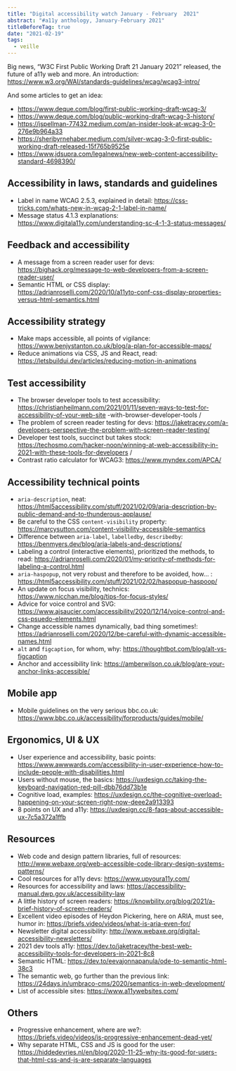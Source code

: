 ```yaml
---
title: "Digital accessibility watch January - February  2021"
abstract: "#a11y anthology, January-February 2021"
titleBeforeTag: true
date: "2021-02-19"
tags:
  - veille
---
```


Big news, “W3C First Public Working Draft 21 January 2021” released, the future of a11y web and more. An introduction: https://www.w3.org/WAI/standards-guidelines/wcag/wcag3-intro/

And some articles to get an idea:

- https://www.deque.com/blog/first-public-working-draft-wcag-3/
- https://www.deque.com/blog/public-working-draft-wcag-3-history/
- https://jspellman-77432.medium.com/an-insider-look-at-wcag-3-0-276e9b964a33
- https://sheribyrnehaber.medium.com/silver-wcag-3-0-first-public-working-draft-released-15f765b9525e
- https://www.jdsupra.com/legalnews/new-web-content-accessibility-standard-4698390/

## Accessibility in laws, standards and guidelines

- Label in name WCAG 2.5.3, explained in detail: https://css-tricks.com/whats-new-in-wcag-2-1-label-in-name/
- Message status 4.1.3 explanations: https://www.digitala11y.com/understanding-sc-4-1-3-status-messages/

## Feedback and accessibility

- A message from a screen reader user for devs: https://bighack.org/message-to-web-developers-from-a-screen-reader-user/
- Semantic HTML or CSS display: https://adrianroselli.com/2020/10/a11yto-conf-css-display-properties-versus-html-semantics.html

## Accessibility strategy

- Make maps accessible, all points of vigilance: https://www.benjystanton.co.uk/blog/a-plan-for-accessible-maps/
- Reduce animations via CSS, JS and React, read: https://letsbuildui.dev/articles/reducing-motion-in-animations

## Test accessibility

- The browser developer tools to test accessibility: https://christianheilmann.com/2021/01/11/seven-ways-to-test-for-accessibility-of-your-web-site -with-browser-developer-tools /
- The problem of screen reader testing for devs: https://jaketracey.com/a-developers-perspective-the-problem-with-screen-reader-testing/
- Developer test tools, succinct but takes stock: https://techosmo.com/hacker-noon/winning-at-web-accessibility-in-2021-with-these-tools-for-developers /
- Contrast ratio calculator for WCAG3: https://www.myndex.com/APCA/

## Accessibility technical points

- `aria-description`, neat: https://html5accessibility.com/stuff/2021/02/09/aria-description-by-public-demand-and-to-thunderous-applause/
- Be careful to the CSS `content-visibility` property: https://marcysutton.com/content-visibility-accessible-semantics
- Difference between `aria-label`, `labelledby`, `describedby`: https://benmyers.dev/blog/aria-labels-and-descriptions/
- Labeling a control (interactive elements), prioritized the methods, to read: https://adrianroselli.com/2020/01/my-priority-of-methods-for-labeling-a-control.html
- `aria-haspopup`, not very robust and therefore to be avoided, how…&nbsp;: https://html5accessibility.com/stuff/2021/02/02/haspopup-haspoop/
- An update on focus visibility, technics: https://www.nicchan.me/blog/tips-for-focus-styles/
- Advice for voice control and SVG: https://www.ajsaucier.com/accessibility/2020/12/14/voice-control-and-css-psuedo-elements.html
- Change accessible names dynamically, bad thing sometimes!: https://adrianroselli.com/2020/12/be-careful-with-dynamic-accessible-names.html
- `alt` and `figcaption`, for whom, why: https://thoughtbot.com/blog/alt-vs-figcaption
- Anchor and accessibility link: https://amberwilson.co.uk/blog/are-your-anchor-links-accessible/

## Mobile app

- Mobile guidelines on the very serious bbc.co.uk: https://www.bbc.co.uk/accessibility/forproducts/guides/mobile/

## Ergonomics, UI & UX

- User experience and accessibility, basic points: https://www.awwwards.com/accessibility-in-user-experience-how-to-include-people-with-disabilities.html
- Users without mouse, the basics: https://uxdesign.cc/taking-the-keyboard-navigation-red-pill-dbb76dd73b1e
- Cognitive load, examples: https://uxdesign.cc/the-cognitive-overload-happening-on-your-screen-right-now-deee2a913393
- 8 points on UX and a11y: https://uxdesign.cc/8-faqs-about-accessible-ux-7c5a372a1ffb

## Resources

- Web code and design pattern libraries, full of resources: http://www.webaxe.org/web-accessible-code-library-design-systems-patterns/
- Cool resources for a11y devs: https://www.upyoura11y.com/
- Resources for accessibility and laws: https://accessibility-manual.dwp.gov.uk/accessibility-law
- A little history of screen readers: https://knowbility.org/blog/2021/a-brief-history-of-screen-readers/
- Excellent video episodes of Heydon Pickering, here on ARIA, must see, humor in: https://briefs.video/videos/what-is-aria-even-for/
- Newsletter digital accessibility: http://www.webaxe.org/digital-accessibility-newsletters/
- 2021 dev tools a11y: https://dev.to/jaketracey/the-best-web-accessibility-tools-for-developers-in-2021-8c8
- Semantic HTML: https://dev.to/eevajonnapanula/ode-to-semantic-html-38c3
- The semantic web, go further than the previous link: https://24days.in/umbraco-cms/2020/semantics-in-web-development/
- List of accessible sites: https://www.a11ywebsites.com/

## Others

- Progressive enhancement, where are we?: https://briefs.video/videos/is-progressive-enhancement-dead-yet/
- Why separate HTML, CSS and JS is good for the user: https://hiddedevries.nl/en/blog/2020-11-25-why-its-good-for-users-that-html-css-and-js-are-separate-languages
